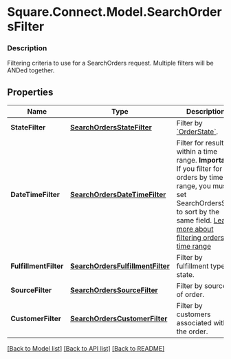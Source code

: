 # Square.Connect.Model.SearchOrdersFilter

### Description

Filtering criteria to use for a SearchOrders request. Multiple filters will be ANDed together.

## Properties

Name | Type | Description | Notes
------------ | ------------- | ------------- | -------------
**StateFilter** | [**SearchOrdersStateFilter**](SearchOrdersStateFilter.md) | Filter by [&#x60;OrderState&#x60;](#type-orderstate). | [optional] 
**DateTimeFilter** | [**SearchOrdersDateTimeFilter**](SearchOrdersDateTimeFilter.md) | Filter for results within a time range.  __Important:__ If you filter for orders by time range, you must set SearchOrdersSort to sort by the same field. [Learn more about filtering orders by time range](/orders-api/manage-orders#important-note-on-filtering-orders-by-time-range) | [optional] 
**FulfillmentFilter** | [**SearchOrdersFulfillmentFilter**](SearchOrdersFulfillmentFilter.md) | Filter by fulfillment type or state. | [optional] 
**SourceFilter** | [**SearchOrdersSourceFilter**](SearchOrdersSourceFilter.md) | Filter by source of order. | [optional] 
**CustomerFilter** | [**SearchOrdersCustomerFilter**](SearchOrdersCustomerFilter.md) | Filter by customers associated with the order. | [optional] 



[[Back to Model list]](../README.md#documentation-for-models) [[Back to API list]](../README.md#documentation-for-api-endpoints) [[Back to README]](../README.md)

